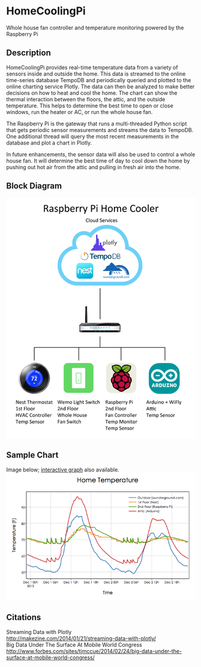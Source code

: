 HomeCoolingPi
=============

Whole house fan controller and temperature monitoring powered by the Raspberry Pi

Description
-----------
HomeCoolingPi provides real-time temperature data from a variety of sensors inside and outside the home. This data is streamed to the online time-series database TempoDB and periodically queried and plotted to the online charting service Plotly. The data can then be analyzed to make better decisions on how to heat and cool the home. The chart can show the thermal interaction between the floors, the attic, and the outside temperature. This helps to determine the best time to open or close windows, run the heater or AC, or run the whole house fan.

The Raspberry Pi is the gateway that runs a multi-threaded Python script that gets periodic sensor measurements and streams the data to TempoDB. One additional thread will query the most recent measurements in the database and plot a chart in Plotly.

In future enhancements, the sensor data will also be used to control a whole house fan. It will determine the best time of day to cool down the home by pushing out hot air from the attic and pulling in fresh air into the home.

Block Diagram
-------------
![Alt text](/block_diagram.png)

Sample Chart
------------

Image below; [interactive graph](https://plot.ly/~flann321/9/) also available. 
![Alt text](/chart.png)

Citations
---------
Streaming Data with Plotly <br />
http://makezine.com/2014/01/21/streaming-data-with-plotly/ <br />
Big Data Under The Surface At Mobile World Congress <br />
http://www.forbes.com/sites/tjmccue/2014/02/24/big-data-under-the-surface-at-mobile-world-congress/ <br />
